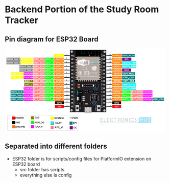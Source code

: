 # Backend Portion of the Study Room Tracker
## Pin diagram for ESP32 Board
![[Pin Diagram for ESP32 board]](./img/ESP32-Pinout-1.jpg)
## Separated into different folders
- ESP32 folder is for scripts/config files for PlatformIO extension on ESP32 board
  - src folder has scripts
  - everything else is config
